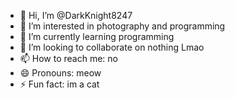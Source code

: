 - 👋 Hi, I’m @DarkKnight8247
- 👀 I’m interested in photography and programming
- 🌱 I’m currently learning programming
- 💞️ I’m looking to collaborate on nothing Lmao
- 📫 How to reach me: no
- 😄 Pronouns: meow
- ⚡ Fun fact: im a cat

<!---
DarkKnight8247/DarkKnight8247 is a ✨ special ✨ repository because its `README.md` (this file) appears on your GitHub profile.
You can click the Preview link to take a look at your changes.
--->
